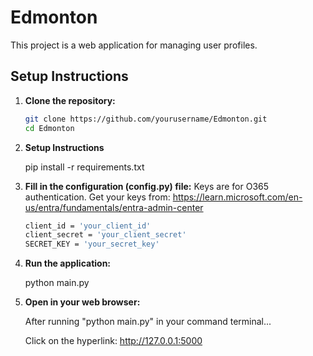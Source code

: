 # Edmonton

This project is a web application for managing user profiles.

## Setup Instructions

1. **Clone the repository:**

   ```sh
   git clone https://github.com/yourusername/Edmonton.git
   cd Edmonton

2. **Setup Instructions**

    pip install -r requirements.txt

3. **Fill in the configuration (config.py) file:**
     Keys are for O365 authentication. 
     Get your keys from: https://learn.microsoft.com/en-us/entra/fundamentals/entra-admin-center 
    ```sh
    client_id = 'your_client_id'
    client_secret = 'your_client_secret'
    SECRET_KEY = 'your_secret_key'

3. **Run the application:**

    python main.py

4. **Open in your web browser:**

    After running "python main.py" in your command terminal...

    Click on the hyperlink: http://127.0.0.1:5000
